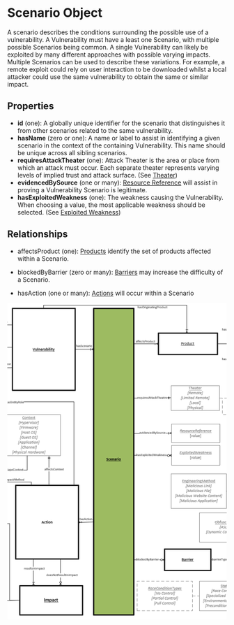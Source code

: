 # Scenario Object

A scenario describes the conditions surrounding the possible use of a vulnerability. A Vulnerability must have a least one Scenario, with multiple possible Scenarios being common. A single Vulnerability can likely be exploited by many different approaches with possible varying impacts. Multiple Scenarios can be used to describe these variations. For example, a remote exploit could rely on user interaction to be downloaded whilst a local attacker could use the same vulnerability to obtain the same or similar impact.

## Properties
- **id** (one): A globally unique identifier for the scenario that distinguishes it from other scenarios related to the same vulnerability.
- **hasName** (zero or one): A name or label to assist in identifying a given scenario in the context of the containing Vulnerability. This name should be unique across all sibling scenarios.
- **requiresAttackTheater** (one): Attack Theater is the area or place from which an attack must occur. Each separate theater represents varying levels of implied trust and attack surface. (See [Theater](../values/theater.md))
- **evidencedBySource** (one or many):  [Resource Reference](../values/resource-reference.md) will assist in proving a Vulnerability Scenario is legitimate. 
- **hasExploitedWeakness** (one): The weakness causing the Vulnerability. When choosing a value, the most applicable weakness should be selected. (See [Exploited Weakness](../values/exploited-weakness.md))


## Relationships

* affectsProduct (one): [Products](product.md) identify the set of products affected within a Scenario.

* blockedByBarrier (zero or many): [Barriers](barrier.md) may increase the difficulty of a Scenario.

* hasAction (one or many): [Actions](action.md) will occur within a Scenario

![Scenario Graph](../figures/graphsnippets/ScenarioSnippet.png "Scenario Graph")